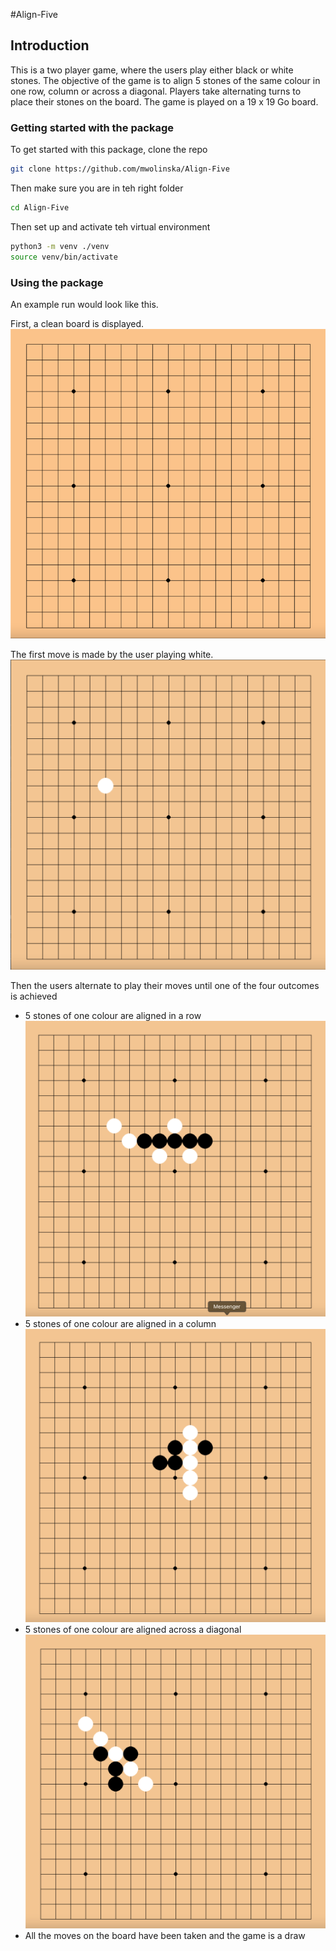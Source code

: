 #Align-Five

## Introduction
This is a two player game, where the users play 
either black or white stones. The objective of the game
is to align 5 stones of the same colour in one row,
column or across a diagonal. Players take alternating
turns to place their stones on the board.
The game is played on a 19 x 19 Go board.

### Getting started with the package
To get started with this package, clone the repo
```bash
git clone https://github.com/mwolinska/Align-Five
```
Then make sure you are in teh right folder
```bash
cd Align-Five
```

Then set up and activate teh virtual environment
```bash
python3 -m venv ./venv
source venv/bin/activate
```

### Using the package
An example run would look like this.

First, a clean board is displayed. 
![clean_board](./GameScreenshots/clean_board.png)

The first move is made by the user playing white. 
![clean_board](./GameScreenshots/first_move.png)

Then the users alternate to play their moves until one of 
the four outcomes is achieved
* 5 stones of one colour are aligned in a row
![clean_board](./GameScreenshots/win_in_row.png)
* 5 stones of one colour are aligned in a column
![clean_board](./GameScreenshots/win_in_column.png)
* 5 stones of one colour are aligned across a diagonal
![clean_board](./GameScreenshots/win_in_diagonal.png)
* All the moves on the board have been taken and the 
game is a draw